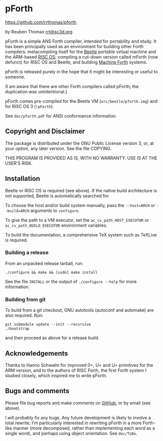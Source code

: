 # pForth

https://github.com/rrthomas/pforth  

by Reuben Thomas <rrt@sc3d.org>  

pForth is a simple ANS Forth compiler, intended for portability and study.
It has been principally used as an environment for building other Forth
compilers: metacompiling itself for the
[Beetle](https://github.com/rrthomas/beetle) portable virtual machine and
the ARM-based [RISC OS](https://www.riscosopen.org/); compiling a cut-down
version called mForth (now defunct) for RISC OS and Beetle, and building
[Machine Forth](https://rrt.sc3d.org/Software/Forth) systems.

pForth is released purely in the hope that it might be interesting or useful
to someone.

(I am aware that there are other Forth compilers called pForth; the
duplication was unintentional.)

pForth comes pre-compiled for the Beetle VM (`src/beetle/pforth.img`)
and for RISC OS 3 (`!pForth`).

See `doc/pforth.pdf` for ANSI conformance information.


## Copyright and Disclaimer

The package is distributed under the GNU Public License version 3, or, at
your option, any later version. See the file COPYING.

THIS PROGRAM IS PROVIDED AS IS, WITH NO WARRANTY. USE IS AT THE USER'S RISK.


## Installation

Beetle or RISC OS is required (see above). If the native build architecture
is not supported, Beetle is automatically searched for.

To choose the host and/or build system manually, pass the `--host=ARCH` or
`--build=ARCH` arguments to `configure`.

To give the path to a VM executor, set the `ac_cv_path_HOST_EXECUTOR` or
`ac_cv_path_BUILD_EXECUTOR` environment variables.

To build the documentation, a comprehensive TeX system such as TeXLive is
required.

### Building a release

From an unpacked release tarball, run:

```
./configure && make && [sudo] make install
```

See the file `INSTALL` or the output of `./configure --help` for more
information.

### Building from git

To build from a git checkout, GNU autotools (autoconf and automake) are also
required. Run:

```
git submodule update --init --recursive
./bootstrap
```

and then proceed as above for a release build.


## Acknowledgements

Thanks to Hanno Schwalm for improved 0=, U< and U> primitives for the ARM
version, and to the authors of RISC Forth, the first Forth system I studied
closely, which inspired me to write pForth.


## Bugs and comments

Please file bug reports and make comments on
[GitHub](https://github.com/rrthomas/pforth/issues), or by email (see
above).

I will probably fix any bugs. Any future development is likely to involve a
total rewrite; I'm particularly interested in rewriting pForth in a more
Forth-like manner (more decomposed, rather than implementing each word as a
single word), and perhaps using object orientation. See `doc/ToDo`.
